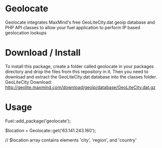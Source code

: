 # Geolocate

Geolocate integrates MaxMind's free GeoLiteCity.dat geoip database and PHP API classes to allow your fuel application to perform IP based geolocation lookups

# Download / Install

To install this package, create a folder called geolocate in your packages directory and drop the files from this repository in it. Then you need to download and extract the GeoLiteCity.dat database into the classes folder.
	GeoLiteCity Download: http://geolite.maxmind.com/download/geoip/database/GeoLiteCity.dat.gz

# Usage

Fuel::add_package('geolocate');

$location = Geolocate::get('63.141.243.160');

// $location array contains elements 'city', 'region', and 'country'